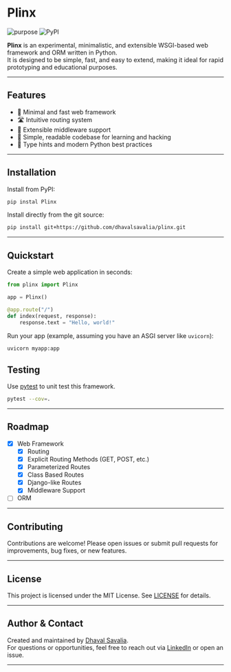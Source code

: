 # Plinx

![purpose](https://img.shields.io/badge/purpose-learning-green.svg)
![PyPI](https://img.shields.io/pypi/v/Plinx.svg)

**Plinx** is an experimental, minimalistic, and extensible WSGI-based web framework and ORM written in Python.  
It is designed to be simple, fast, and easy to extend, making it ideal for rapid prototyping and educational purposes.

---

## Features

- 🚀 Minimal and fast web framework
- 🛣️ Intuitive routing system
- 🧩 Extensible middleware support
- 🧪 Simple, readable codebase for learning and hacking
- 📝 Type hints and modern Python best practices

---

## Installation

Install from PyPI:

```bash
pip instal Plinx
```

Install directly from the git source:

```bash
pip install git+https://github.com/dhavalsavalia/plinx.git
```

---

## Quickstart

Create a simple web application in seconds:

```python
from plinx import Plinx

app = Plinx()

@app.route("/")
def index(request, response):
    response.text = "Hello, world!"
```

Run your app (example, assuming you have an ASGI server like `uvicorn`):

```bash
uvicorn myapp:app
```

## Testing

Use [pytest](https://docs.pytest.org/en/latest/) to unit test this framework.

```bash
pytest --cov=.
```

---

## Roadmap

- [x] Web Framework
  - [x] Routing
  - [x] Explicit Routing Methods (GET, POST, etc.)
  - [x] Parameterized Routes
  - [x] Class Based Routes
  - [x] Django-like Routes
  - [x] Middleware Support
- [ ] ORM

---

## Contributing

Contributions are welcome! Please open issues or submit pull requests for improvements, bug fixes, or new features.

---

## License

This project is licensed under the MIT License. See [LICENSE](LICENSE) for details.

---

## Author & Contact

Created and maintained by [Dhaval Savalia](https://github.com/dhavalsavalia).  
For questions or opportunities, feel free to reach out via [LinkedIn](https://www.linkedin.com/in/dhavalsavalia/) or open an issue.

---
